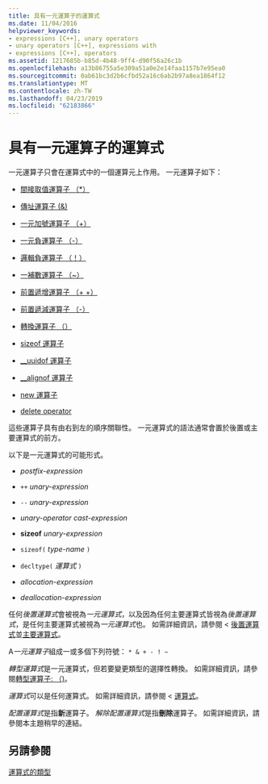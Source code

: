 ```yaml
---
title: 具有一元運算子的運算式
ms.date: 11/04/2016
helpviewer_keywords:
- expressions [C++], unary operators
- unary operators [C++], expressions with
- expressions [C++], operators
ms.assetid: 1217685b-b85d-4b48-9ff4-d90f56a26c1b
ms.openlocfilehash: a13b86755a5e309a51a0e2e14faa1157b7e95ea0
ms.sourcegitcommit: 0ab61bc3d2b6cfbd52a16c6ab2b97a8ea1864f12
ms.translationtype: MT
ms.contentlocale: zh-TW
ms.lasthandoff: 04/23/2019
ms.locfileid: "62183866"
---
```

# <a name="expressions-with-unary-operators"></a>具有一元運算子的運算式

一元運算子只會在運算式中的一個運算元上作用。 一元運算子如下：

- [間接取值運算子 （*）](../cpp/indirection-operator-star.md)

- [傳址運算子 (&)](../cpp/address-of-operator-amp.md)

- [一元加號運算子 （+）](../cpp/unary-plus-and-negation-operators-plus-and.md)

- [一元負運算子 （-）](../cpp/unary-plus-and-negation-operators-plus-and.md)

- [邏輯負運算子 （！）](../cpp/logical-negation-operator-exclpt.md)

- [一補數運算子 （~）](../cpp/one-s-complement-operator-tilde.md)

- [前置遞增運算子 （+ +）](../cpp/prefix-increment-and-decrement-operators-increment-and-decrement.md)

- [前置遞減運算子 （-）](../cpp/prefix-increment-and-decrement-operators-increment-and-decrement.md)

- [轉換運算子 （）](../cpp/cast-operator-parens.md)

- [sizeof 運算子](../cpp/sizeof-operator.md)

- [__uuidof 運算子](../cpp/uuidof-operator.md)

- [__alignof 運算子](../cpp/alignof-operator.md)

- [new 運算子](../cpp/new-operator-cpp.md)

- [delete operator](../cpp/delete-operator-cpp.md)

這些運算子具有由右到左的順序關聯性。 一元運算式的語法通常會置於後置或主要運算式的前方。

以下是一元運算式的可能形式。

- *postfix-expression*

- `++` *unary-expression*

- `--` *unary-expression*

- *unary-operator* *cast-expression*

- **sizeof** *unary-expression*

- `sizeof(` *type-name* `)`

- `decltype(` *運算式* `)`

- *allocation-expression*

- *deallocation-expression*

任何*後置運算式*會被視為*一元運算式*，以及因為任何主要運算式皆視為*後置運算式*，是任何主要運算式被視為*一元運算式*也。 如需詳細資訊，請參閱 <<c0> [ 後置運算式](../cpp/postfix-expressions.md)並[主要運算式](../cpp/primary-expressions.md)。

A*一元運算子*組成一或多個下列符號： `* & + - ! ~`

*轉型運算式*是一元運算式，但若要變更類型的選擇性轉換。 如需詳細資訊，請參閱[轉型運算子: （)](../cpp/cast-operator-parens.md)。

*運算式*可以是任何運算式。 如需詳細資訊，請參閱 <<c0> [ 運算式](../cpp/expressions-cpp.md)。

*配置運算式*是指**新**運算子。 *解除配置運算式*是指**刪除**運算子。 如需詳細資訊，請參閱本主題稍早的連結。

## <a name="see-also"></a>另請參閱

[運算式的類型](../cpp/types-of-expressions.md)